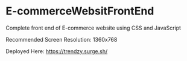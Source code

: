 # E-commerceWebsitFrontEnd
Complete front end of E-commerce website using CSS and JavaScript

Recommended Screen Resolution: 1360x768

Deployed Here: https://trendzy.surge.sh/ 
